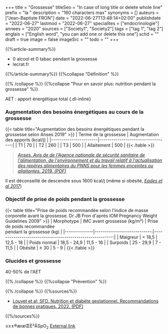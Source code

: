 +++
title = "Grossesse"
titleSeo = "In case of long title or delete whole line"
prefix = "la "
description = "160 characters max"
synonyms = []
auteurs = ["Jean-Baptiste FRON"]
date = "2022-06-27T13:48:14+02:00"
publishdate = "2022-06-27"
lastmod = "2022-06-27"
specialites = ["endocrinologie"]
annees = "2020"
sources = ["Society1", "Society2"]
tags = ["tag 1", "tag 2"]
anglais = ["English word", "you can add one or delete this one"]
sctid = ""
draft = true
image = false
imageSrc = ""
todo = ""
+++

{{%article-summary%}}

- 0 alcool et 0 tabac pendant la grossesse
- lecrat.fr

{{%/article-summary%}}
{{%collapse "Définition" %}}



{{% /collapse %}}
{{%collapse "Pour en savoir plus: nutrition pendant la grossesse" %}}

AET
: apport énergétique total
{.dl-inline}

### Augmentation des besoins énergétiques au cours de la grossesse

{{< table title="Augmentation des besoins énergétiques pendant la grossesse selon Anses 2019" >}}
| Terme de la grossesse | Augmentation des apports (kcal/j) |
|-----------------------|----------------------------------:|
| T1                    |                                70 |
| T2                    |                               260 |
| T3                    |                               500 |
| Allaitement           |                               500 |
{{< /table >}}

> *[Anses. Avis de de l'Agence nationale de sécurité sanitaire de l'alimentation, de l'environnement et du travail relatif à l'actualisation des repères alimentaires du PNNS pour les femmes enceintes ou allaitantes. 2019. (PDF)](https://www.anses.fr/fr/system/files/NUT2017SA0141.pdf)*

Il est déconseillé de descendre sous 1600 kcal/j (même si obésité, *[Eades et al 2017](https://pubmed.ncbi.nlm.nih.gov/28531829/)*)

### Objectif de prise de poids pendant la grossesse

{{< table title="Prise de poids recommandée selon l'indice de masse corporelle avant la grossesse. Dr JB Fron d'après IOM Pregnancy Weight Guidelines 2009" >}}
| Morphotype   | IMC avant grossesse (kg/m²) | Prise de poids recommandée <br>pendant la grossesse (kg) |
|--------------|----------------------------:|---------------------------------------------------------:|
| Maigreur     |                      < 18,5 |                                                12,5 - 18 |
| Poids normal |                 18,5 - 24,9 |                                                11,5 - 16 |
| Surpoids     |                   25 - 29,9 |                                                 7 - 11,5 |
| Obésité      |                        ≥ 30 |                                                    5 - 9 |
{{< /table >}}

### Glucides et grossesse

40-50% de l'AET

{{% /collapse %}}
{{%collapse "Prévention" %}}


{{% /collapse %}}
{{%sources%}}

- [Louvet et al; SFD. Nutrition et diabète gestationnel. Recommandations de bonnes pratiques. 2022. (PDF)](https://www.sfdiabete.org/sites/www.sfdiabete.org/files/files/ressources/reco_nutrition_diabete_gestationnel_2022.pdf)

{{%/sources%}}

≤≥±®æœŒÈ³ÂSpO<sub>2</sub>
[External link](https://discourse.gohugo.io/ "{rel='nofollow'}")

